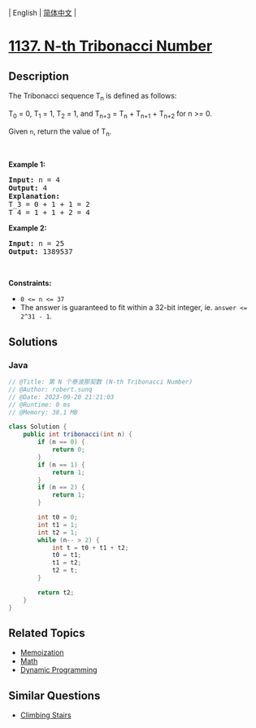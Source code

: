 
| English | [简体中文](README.md) |

# [1137. N-th Tribonacci Number](https://leetcode.cn//problems/n-th-tribonacci-number/)

## Description

<p>The Tribonacci sequence T<sub>n</sub> is defined as follows:&nbsp;</p>

<p>T<sub>0</sub> = 0, T<sub>1</sub> = 1, T<sub>2</sub> = 1, and T<sub>n+3</sub> = T<sub>n</sub> + T<sub>n+1</sub> + T<sub>n+2</sub> for n &gt;= 0.</p>

<p>Given <code>n</code>, return the value of T<sub>n</sub>.</p>

<p>&nbsp;</p>
<p><strong class="example">Example 1:</strong></p>

<pre>
<strong>Input:</strong> n = 4
<strong>Output:</strong> 4
<strong>Explanation:</strong>
T_3 = 0 + 1 + 1 = 2
T_4 = 1 + 1 + 2 = 4
</pre>

<p><strong class="example">Example 2:</strong></p>

<pre>
<strong>Input:</strong> n = 25
<strong>Output:</strong> 1389537
</pre>

<p>&nbsp;</p>
<p><strong>Constraints:</strong></p>

<ul>
	<li><code>0 &lt;= n &lt;= 37</code></li>
	<li>The answer is guaranteed to fit within a 32-bit integer, ie. <code>answer &lt;= 2^31 - 1</code>.</li>
</ul>

## Solutions


### Java

```Java
// @Title: 第 N 个泰波那契数 (N-th Tribonacci Number)
// @Author: robert.sunq
// @Date: 2023-09-20 21:21:03
// @Runtime: 0 ms
// @Memory: 38.1 MB

class Solution {
    public int tribonacci(int n) {
        if (n == 0) {
            return 0;
        }
        if (n == 1) {
            return 1;
        }
        if (n == 2) {
            return 1;
        }

        int t0 = 0;
        int t1 = 1;
        int t2 = 1;
        while (n-- > 2) {
            int t = t0 + t1 + t2;
            t0 = t1;
            t1 = t2;
            t2 = t;
        }

        return t2;
    }
}
```



## Related Topics

- [Memoization](https://leetcode.cn//tag/memoization)
- [Math](https://leetcode.cn//tag/math)
- [Dynamic Programming](https://leetcode.cn//tag/dynamic-programming)

## Similar Questions

- [Climbing Stairs](../climbing-stairs/README_EN.md)
